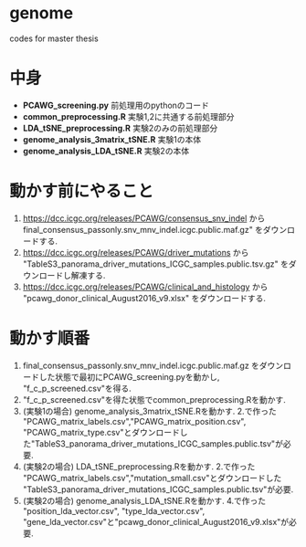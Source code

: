 # genome
codes for master thesis

# 中身

* **PCAWG_screening.py** 前処理用のpythonのコード
* **common_preprocessing.R** 実験1,2に共通する前処理部分
* **LDA_tSNE_preprocessing.R** 実験2のみの前処理部分
* **genome_analysis_3matrix_tSNE.R** 実験1の本体
* **genome_analysis_LDA_tSNE.R** 実験2の本体

# 動かす前にやること

1. https://dcc.icgc.org/releases/PCAWG/consensus_snv_indel から final_consensus_passonly.snv_mnv_indel.icgc.public.maf.gz" をダウンロードする.
2. https://dcc.icgc.org/releases/PCAWG/driver_mutations から "TableS3_panorama_driver_mutations_ICGC_samples.public.tsv.gz" をダウンロードし解凍する.
3. https://dcc.icgc.org/releases/PCAWG/clinical_and_histology から "pcawg_donor_clinical_August2016_v9.xlsx" をダウンロードする.

# 動かす順番

1. final_consensus_passonly.snv_mnv_indel.icgc.public.maf.gz をダウンロードした状態で最初にPCAWG_screening.pyを動かし, "f_c_p_screened.csv"を得る.
2. "f_c_p_screened.csv"を得た状態でcommon_preprocessing.Rを動かす. 
3. (実験1の場合)  genome_analysis_3matrix_tSNE.Rを動かす. 2.で作った "PCAWG_matrix_labels.csv","PCAWG_matrix_position.csv", "PCAWG_matrix_type.csv"とダウンロードした"TableS3_panorama_driver_mutations_ICGC_samples.public.tsv"が必要.
4. (実験2の場合)  LDA_tSNE_preprocessing.Rを動かす. 2.で作った "PCAWG_matrix_labels.csv","mutation_small.csv"とダウンロードした "TableS3_panorama_driver_mutations_ICGC_samples.public.tsv"が必要.
5. (実験2の場合)  genome_analysis_LDA_tSNE.Rを動かす. 4.で作った "position_lda_vector.csv", "type_lda_vector.csv", "gene_lda_vector.csv"と"pcawg_donor_clinical_August2016_v9.xlsx"が必要.


